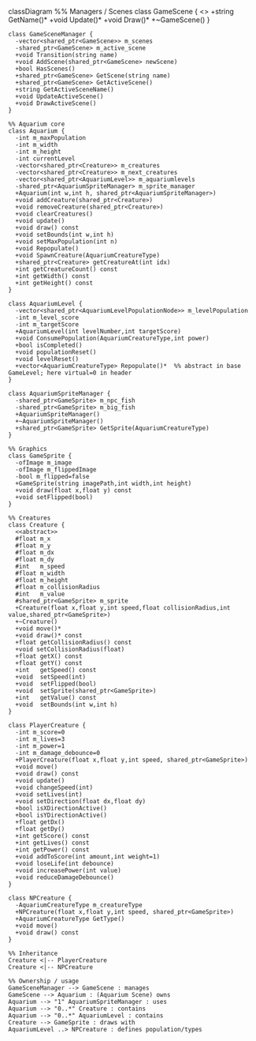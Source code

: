 classDiagram
    %% Managers / Scenes
    class GameScene {
      <<abstract>>
      +string GetName()* 
      +void Update()* 
      +void Draw()* 
      +~GameScene()
    }

    class GameSceneManager {
      -vector<shared_ptr<GameScene>> m_scenes
      -shared_ptr<GameScene> m_active_scene
      +void Transition(string name)
      +void AddScene(shared_ptr<GameScene> newScene)
      +bool HasScenes()
      +shared_ptr<GameScene> GetScene(string name)
      +shared_ptr<GameScene> GetActiveScene()
      +string GetActiveSceneName()
      +void UpdateActiveScene()
      +void DrawActiveScene()
    }

    %% Aquarium core
    class Aquarium {
      -int m_maxPopulation
      -int m_width
      -int m_height
      -int currentLevel
      -vector<shared_ptr<Creature>> m_creatures
      -vector<shared_ptr<Creature>> m_next_creatures
      -vector<shared_ptr<AquariumLevel>> m_aquariumlevels
      -shared_ptr<AquariumSpriteManager> m_sprite_manager
      +Aquarium(int w,int h, shared_ptr<AquariumSpriteManager>)
      +void addCreature(shared_ptr<Creature>)
      +void removeCreature(shared_ptr<Creature>)
      +void clearCreatures()
      +void update()
      +void draw() const
      +void setBounds(int w,int h)
      +void setMaxPopulation(int n)
      +void Repopulate()
      +void SpawnCreature(AquariumCreatureType)
      +shared_ptr<Creature> getCreatureAt(int idx)
      +int getCreatureCount() const
      +int getWidth() const
      +int getHeight() const
    }

    class AquariumLevel {
      -vector<shared_ptr<AquariumLevelPopulationNode>> m_levelPopulation
      -int m_level_score
      -int m_targetScore
      +AquariumLevel(int levelNumber,int targetScore)
      +void ConsumePopulation(AquariumCreatureType,int power)
      +bool isCompleted()
      +void populationReset()
      +void levelReset()
      +vector<AquariumCreatureType> Repopulate()*  %% abstract in base GameLevel; here virtual=0 in header
    }

    class AquariumSpriteManager {
      -shared_ptr<GameSprite> m_npc_fish
      -shared_ptr<GameSprite> m_big_fish
      +AquariumSpriteManager()
      +~AquariumSpriteManager()
      +shared_ptr<GameSprite> GetSprite(AquariumCreatureType)
    }

    %% Graphics
    class GameSprite {
      -ofImage m_image
      -ofImage m_flippedImage
      -bool m_flipped=false
      +GameSprite(string imagePath,int width,int height)
      +void draw(float x,float y) const
      +void setFlipped(bool)
    }

    %% Creatures
    class Creature {
      <<abstract>>
      #float m_x
      #float m_y
      #float m_dx
      #float m_dy
      #int   m_speed
      #float m_width
      #float m_height
      #float m_collisionRadius
      #int   m_value
      #shared_ptr<GameSprite> m_sprite
      +Creature(float x,float y,int speed,float collisionRadius,int value,shared_ptr<GameSprite>)
      +~Creature()
      +void move()* 
      +void draw()* const
      +float getCollisionRadius() const
      +void setCollisionRadius(float)
      +float getX() const
      +float getY() const
      +int   getSpeed() const
      +void  setSpeed(int)
      +void  setFlipped(bool)
      +void  setSprite(shared_ptr<GameSprite>)
      +int   getValue() const
      +void  setBounds(int w,int h)
    }

    class PlayerCreature {
      -int m_score=0
      -int m_lives=3
      -int m_power=1
      -int m_damage_debounce=0
      +PlayerCreature(float x,float y,int speed, shared_ptr<GameSprite>)
      +void move() 
      +void draw() const
      +void update()
      +void changeSpeed(int)
      +void setLives(int)
      +void setDirection(float dx,float dy)
      +bool isXDirectionActive()
      +bool isYDirectionActive()
      +float getDx()
      +float getDy()
      +int getScore() const
      +int getLives() const
      +int getPower() const
      +void addToScore(int amount,int weight=1)
      +void loseLife(int debounce)
      +void increasePower(int value)
      +void reduceDamageDebounce()
    }

    class NPCreature {
      -AquariumCreatureType m_creatureType
      +NPCreature(float x,float y,int speed, shared_ptr<GameSprite>)
      +AquariumCreatureType GetType()
      +void move()
      +void draw() const
    }

    %% Inheritance
    Creature <|-- PlayerCreature
    Creature <|-- NPCreature

    %% Ownership / usage
    GameSceneManager --> GameScene : manages
    GameScene --> Aquarium : (Aquarium Scene) owns
    Aquarium --> "1" AquariumSpriteManager : uses
    Aquarium --> "0..*" Creature : contains
    Aquarium --> "0..*" AquariumLevel : contains
    Creature --> GameSprite : draws with
    AquariumLevel ..> NPCreature : defines population/types
